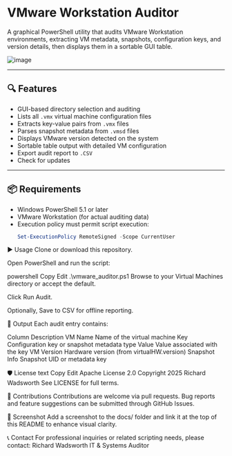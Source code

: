 # VMware Workstation Auditor

A graphical PowerShell utility that audits VMware Workstation environments, extracting VM metadata, snapshots, configuration keys, and version details, then displays them in a sortable GUI table.

![image](https://github.com/user-attachments/assets/715afd4a-6863-475a-bf83-afa57a98a9b8)

---

## 🔍 Features

- GUI-based directory selection and auditing
- Lists all `.vmx` virtual machine configuration files
- Extracts key-value pairs from `.vmx` files
- Parses snapshot metadata from `.vmsd` files
- Displays VMware version detected on the system
- Sortable table output with detailed VM configuration
- Export audit report to `.CSV`
- Check for updates

---

## 📦 Requirements

- Windows PowerShell 5.1 or later
- VMware Workstation (for actual auditing data)
- Execution policy must permit script execution:
  ```powershell
  Set-ExecutionPolicy RemoteSigned -Scope CurrentUser
▶️ Usage
Clone or download this repository.

Open PowerShell and run the script:

powershell
Copy
Edit
.\vmware_auditor.ps1
Browse to your Virtual Machines directory or accept the default.

Click Run Audit.

Optionally, Save to CSV for offline reporting.

📁 Output
Each audit entry contains:

Column	Description
VM Name	Name of the virtual machine
Key	Configuration key or snapshot metadata type
Value	Value associated with the key
VM Version	Hardware version (from virtualHW.version)
Snapshot Info	Snapshot UID or metadata key

🛡 License
text
Copy
Edit
Apache License 2.0
Copyright 2025 Richard Wadsworth
See LICENSE for full terms.

🤝 Contributions
Contributions are welcome via pull requests. Bug reports and feature suggestions can be submitted through GitHub Issues.

📸 Screenshot
Add a screenshot to the docs/ folder and link it at the top of this README to enhance visual clarity.

📞 Contact
For professional inquiries or related scripting needs, please contact:
Richard Wadsworth
IT & Systems Auditor
